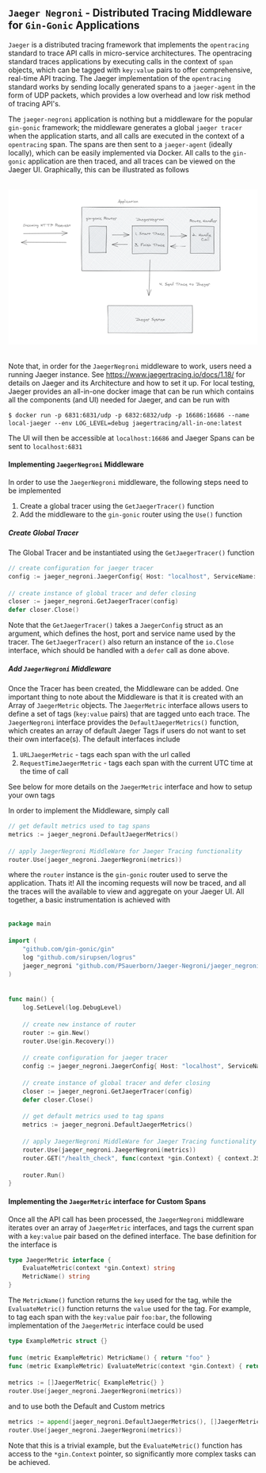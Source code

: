 ## `Jaeger Negroni` - Distributed Tracing Middleware for `Gin-Gonic` Applications

`Jaeger` is a distributed tracing framework that implements the `opentracing` standard
to trace API calls in micro-service architectures. The opentracing standard traces
applications by executing calls in the context of `span` objects, which can be 
tagged with `key:value` pairs to offer comprehensive, real-time API tracing. The Jaeger
implementation of the `opentracing` standard works by sending locally generated spans
to a `jaeger-agent` in the form of UDP packets, which provides a low overhead and low risk
method of tracing API's.

The `jaeger-negroni` application is nothing but a middleware for the popular `gin-gonic`
framework; the middleware generates a global `jaeger tracer` when the application starts,
and all calls are executed in the context of a `opentracing` span. The spans are then sent
to a `jaeger-agent` (ideally locally), which can be easily implemented via Docker. All calls
to the `gin-gonic` application are then traced, and all traces can be viewed on the Jaeger
UI. Graphically, this can be illustrated as follows

<br>
<img src="./docs/images/jaeger_negroni.png">
<br>
<br>

Note that, in order for the `JaegerNegroni` middleware to work, users need a running Jaeger 
instance. See https://www.jaegertracing.io/docs/1.18/ for details on Jaeger and its Architecture
and how to set it up. For local testing, Jaeger provides an all-in-one docker image that
can be run which contains all the components (and UI) needed for Jaeger, and can be run with

```console
$ docker run -p 6831:6831/udp -p 6832:6832/udp -p 16686:16686 --name local-jaeger --env LOG_LEVEL=debug jaegertracing/all-in-one:latest
```

The UI will then be accessible at `localhost:16686` and Jaeger Spans can be sent to `localhost:6831`

#### Implementing `JaegerNegroni` Middleware

In order to use the `JaegerNegroni` middleware, the following steps need to be implemented

1. Create a global tracer using the `GetJaegerTracer()` function
2. Add the middleware to the `gin-gonic` router using the `Use()` function

##### Create Global Tracer 

The Global Tracer and be instantiated using the `GetJaegerTracer()` function

```go
// create configuration for jaeger tracer
config := jaeger_negroni.JaegerConfig{ Host: "localhost", ServiceName: "testing-service", Port: 6831 }

// create instance of global tracer and defer closing 
closer := jaeger_negroni.GetJaegerTracer(config)
defer closer.Close()
```

Note that the `GetJaegerTracer()` takes a `JaegerConfig` struct as an argument, which defines the 
host, port and service name used by the tracer. The `GetJaegerTracer()` also return an instance of
the `io.Close` interface, which should be handled with a `defer` call as done above.

##### Add `JaegerNegroni` Middleware

Once the Tracer has been created, the Middleware can be added. One important thing to note about the Middleware is that it is created with an Array of `JaegerMetric` objects. The `JaegerMetric` interface allows users to define a set of tags (`key:value` pairs) that are tagged unto each trace. The `JaegerNegroni` interface provides the `DefaultJaegerMetrics()` function, which creates an array of default Jaeger Tags if users do not want to set their own interface(s). The default interfaces include

1. `URLJaegerMetric` - tags each span with the url called
2. `RequestTimeJaegerMetric` - tags each span with the current UTC time at the time of call

See below for more details on the `JaegerMetric` interface and how to setup your own tags

In order to implement the Middleware, simply call

```go
// get default metrics used to tag spans
metrics := jaeger_negroni.DefaultJaegerMetrics()

// apply JaegerNegroni MiddleWare for Jaeger Tracing functionality
router.Use(jaeger_negroni.JaegerNegroni(metrics))
```

where the `router` instance is the `gin-gonic` router used to serve the application. Thats it! All the incoming requests will now be traced, and all the traces will the available to view and aggregate on your Jaeger UI. All together, a basic instrumentation is achieved with

```go

package main

import (
	"github.com/gin-gonic/gin"
	log "github.com/sirupsen/logrus"
	jaeger_negroni "github.com/PSauerborn/Jaeger-Negroni/jaeger_negroni"
)


func main() {
	log.SetLevel(log.DebugLevel)

	// create new instance of router
	router := gin.New()
	router.Use(gin.Recovery())

	// create configuration for jaeger tracer
	config := jaeger_negroni.JaegerConfig{ Host: "localhost", ServiceName: "testing-service", Port: 6831 }

	// create instance of global tracer and defer closing 
	closer := jaeger_negroni.GetJaegerTracer(config)
	defer closer.Close()

	// get default metrics used to tag spans
	metrics := jaeger_negroni.DefaultJaegerMetrics()

	// apply JaegerNegroni MiddleWare for Jaeger Tracing functionality
	router.Use(jaeger_negroni.JaegerNegroni(metrics))
	router.GET("/health_check", func(context *gin.Context) { context.JSON(200, gin.H{ "http_code": 200, "message": "api running" }) })

	router.Run()
}
```

#### Implementing the `JaegerMetric` interface for Custom Spans

Once all the API call has been processed, the `JaegerNegroni` middleware iterates over an array of `JaegerMetric`
interfaces, and tags the current span with a `key:value` pair based on the defined interface. The base definition for the interface is

```go
type JaegerMetric interface {
	EvaluateMetric(context *gin.Context) string
	MetricName() string
}
```

The `MetricName()` function returns the `key` used for the tag, while the `EvaluateMetric()` function returns the `value` used for the tag. For example, to tag each span with the `key:value` pair `foo:bar`, the following implementation of the `JaegerMetric` interface could be used

```go
type ExampleMetric struct {}

func (metric ExampleMetric) MetricName() { return "foo" }
func (metric ExampleMetric) EvaluateMetric(context *gin.Context) { return "bar" }

metrics := []JaegerMetric{ ExampleMetric{} }
router.Use(jaeger_negroni.JaegerNegroni(metrics))
```

and to use both the Default and Custom metrics

```go
metrics := append(jaeger_negroni.DefaultJaegerMetrics(), []JaegerMetrics{ ExampleMetric{} })
router.Use(jaeger_negroni.JaegerNegroni(metrics))
```

Note that this is a trivial example, but the `EvaluateMetric()` function has access to the `*gin.Context` pointer, so significantly more complex tasks can be achieved.